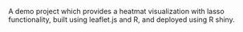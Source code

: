 A demo project which provides a heatmat visualization with lasso functionality, built using leaflet.js and R, and deployed using R shiny.
